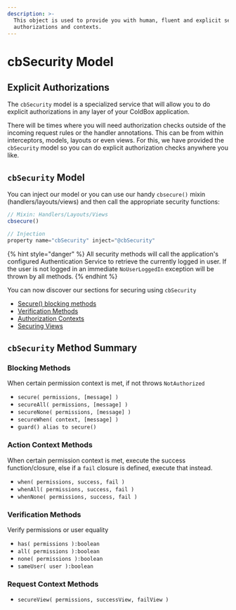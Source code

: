 ```yaml
---
description: >-
  This object is used to provide you with human, fluent and explicit security
  authorizations and contexts.
---
```


# cbSecurity Model

## Explicit Authorizations

The `cbSecurity` model is a specialized service that will allow you to do explicit authorizations in any layer of your ColdBox application.

There will be times where you will need authorization checks outside of the incoming request rules or the handler annotations. This can be from within interceptors, models, layouts or even views. For this, we have provided the `cbSecurity` model so you can do explicit authorization checks anywhere you like.

## `cbSecurity` Model

You can inject our model or you can use our handy `cbsecure()` mixin (handlers/layouts/views) and then call the appropriate security functions:

```javascript
// Mixin: Handlers/Layouts/Views
cbsecure()

// Injection
property name="cbSecurity" inject="@cbSecurity"
```

{% hint style="danger" %}
All security methods will call the application's configured Authentication Service to retrieve the currently logged in user. If the user is not logged in an immediate `NoUserLoggedIn` exception will be thrown by all methods.
{% endhint %}

You can now discover our sections for securing using `cbSecurity`

* [Secure() blocking methods](secure-blocking-methods.md)
* [Verification Methods](verification-methods.md)
* [Authorization Contexts](authorization-contexts.md)
* [Securing Views](securing-views.md)

## `cbSecurity` Method Summary

### **Blocking Methods**

When certain permission context is met, if not throws `NotAuthorized`

* `secure( permissions, [message] )`
* `secureAll( permissions, [message] )`
* `secureNone( permissions, [message] )`
* `secureWhen( context, [message] )`
* `guard() alias to secure()`

### **Action Context Methods**

When certain permission context is met, execute the success function/closure, else if a `fail` closure is defined, execute that instead.

* `when( permissions, success, fail )`
* `whenAll( permissions, success, fail )`
* `whenNone( permissions, success, fail )`

### **Verification Methods**

Verify permissions or user equality

* `has( permissions ):boolean`
* `all( permissions ):boolean`
* `none( permissions ):boolean`
* `sameUser( user ):boolean`

### **Request Context Methods**

* `secureView( permissions, successView, failView )`
